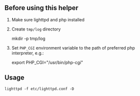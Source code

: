 ## Before using this helper

1. Make sure lighttpd and php installed

2. Create `tmp/log` directory

    mkdir -p tmp/log

3. Set `PHP_CGI` environment variable to the path of preferred php interpreter, e.g.:

    export PHP_CGI="/usr/bin/php-cgi"

## Usage

    lighttpd -f etc/lighttpd.conf -D
